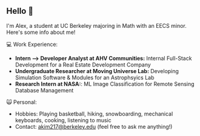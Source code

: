 ## Hello 👋

I'm Alex, a student at UC Berkeley majoring in Math with an EECS minor. Here's some info about me!

💻 Work Experience: 
  - **Intern --> Developer Analyst at AHV Communities:** Internal Full-Stack Development for a Real Estate Development Company
  - **Undergraduate Researcher at Moving Universe Lab:** Developing Simulation Software & Modules for an Astrophsyics Lab
  - **Research Intern at NASA:**: ML Image Classification for Remote Sensing Database Management

🙀 Personal:
  - Hobbies: Playing basketball, hiking, snowboarding, mechanical keyboards, cooking, listening to music
  - Contact: akim217@berkeley.edu (feel free to ask me anything!)
